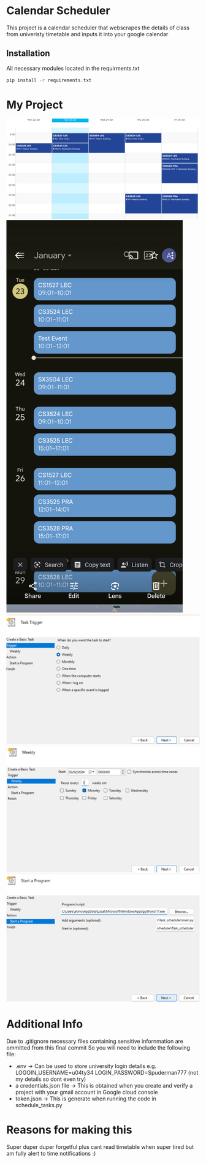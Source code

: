 # Calendar Scheduler
This project is a calendar scheduler that webscrapes the details of class from univeristy timetable and inputs it into your google calendar

## Installation 
All necessary modules located in the requirments.txt

```bash
pip install -r requirements.txt
```

# My Project
![Project Logo](Images/Timetable.png)
![Project Logo](Images/Calendar.png)
![Project Logo](Images/Trigger.png)
![Project Logo](Images/Time_interval.png)
![Project Logo](Images/Start_program.png)

# Additional Info
Due to .gitignore necessary files containing sensitive infornmation are ommitted from this final commit
So you will need to include the following file:
* .env -> Can be used to store university login details e.g. LOGOIN_USERNAME=u04ty34 LOGIN_PASSWORD=Spuderman777 (not my details so dont even try)
* a credentials.json file -> This is obtained when you create and verify a project with your gmail account in Google cloud console
* token.json -> This is generate when running the code in schedule_tasks.py

# Reasons for making this 
Super duper duper forgetful plus cant read timetable when super tired but am fully alert to time notifications :)
